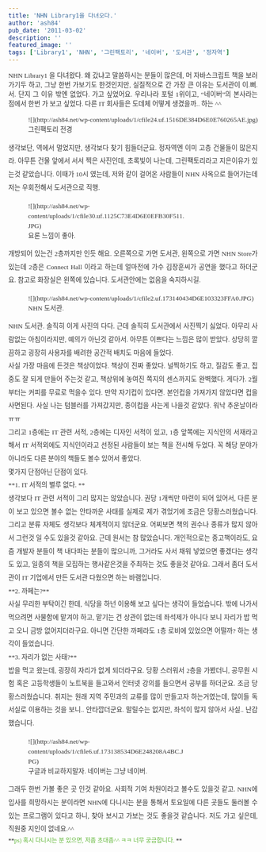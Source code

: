 ```yaml
---
title: 'NHN Library1을 다녀오다.'
author: 'ash84'
pub_date: '2011-03-02'
description: ''
featured_image: ''
tags: ['Library1', 'NHN', '그린팩토리', '네이버', '도서관', '정자역']
---
```



<div style="text-align: justify; font-family: 굴림; font-size: 9pt; color: rgb(51, 51, 51); line-height: 2; "><span class="Apple-style-span" style="font-family: Dotum; font-size: 13px; line-height: 19px; "><span style="font-size: 10pt; "><span style="font-family: Dotum; ">NHN Library1 을 다녀왔다. 왜 갔냐고 말씀하시는 분들이 많은데, 머 자바스크립트 책을 보러가기두 하고, 그냥 </span></span></span><span class="Apple-style-span" style="font-family: Dotum; font-size: 13px; line-height: 19px; "><span style="font-size: 10pt; "><span style="font-family: Dotum; ">한번 가보기도 한것인지만, 실질적으로 간 가장 큰 이유는 도서관이 이.뻐.서. 단지 그 이유 밖엔 없었다. 가고 </span></span></span><span class="Apple-style-span" style="font-family: Dotum; font-size: 13px; line-height: 19px; "><span style="font-size: 10pt; "><span style="font-family: Dotum; ">싶었어요. 우리나라 포털 1위이고, “네이버”의 본사라는 점에서 한번 가 보고 싶었다. 다른 IT 회사들은 도데체 </span></span></span><span class="Apple-style-span" style="font-family: Dotum; font-size: 13px; line-height: 19px; "><span style="font-size: 10pt; "><span style="font-family: Dotum; ">어떻게 생겼을까.. 하는 ^^ </span></span></span></div><div style="text-align: justify; font-family: 굴림; font-size: 9pt; color: rgb(51, 51, 51); line-height: 2; "></div><div style="text-align: justify; font-family: 굴림; font-size: 9pt; color: rgb(51, 51, 51); line-height: 2; "></div><div style="line-height: 2; font-family: 굴림; font-size: 9pt; "><span style="font-size: 10pt; color: rgb(51, 51, 51); font-family: 굴림; line-height: 1.5; "><span style="font-family: Dotum; "><figure class="wp-caption aligncenter" style="width: 640px">![](http://ash84.net/wp-content/uploads/1/cfile24.uf.1516DE384D6E0E760265AE.jpg)<figcaption class="wp-caption-text">그린팩토리 전경</figcaption></figure></span></span><div style="text-align: justify;"><font class="Apple-style-span" color="#333333" face="굴림">  
</font></div></div><div style="text-align: justify; font-family: 굴림; font-size: 9pt; color: rgb(51, 51, 51); line-height: 2; "><span style="font-size: 10pt; "><span style="font-family: Dotum; ">생각보단, 역에서 멀었지만, 생각보다 찾기 힘들더군요. 정자역엔 이미 고층 건물들이 많은지라. 아무튼 건물 앞에서 서서 찍은 사진인데, 초록빛이 나는데, 그린팩토리라고 지은이유가 있는것 같았습니다. 이때가 10시 였는데, 저와 같이 걸어온 사람들이 NHN 사옥으로 들어가는데 저는 우회전해서 도서관으로 직행. </span></span></div><div style="text-align: justify; font-family: 굴림; font-size: 9pt; color: rgb(51, 51, 51); line-height: 2; "></div><div style="line-height: 2; font-family: 굴림; font-size: 9pt; "><span style="font-size: 10pt; color: rgb(51, 51, 51); font-family: 굴림; line-height: 1.5; "><span style="font-family: Dotum; "><figure class="wp-caption aligncenter" style="width: 320px">![](http://ash84.net/wp-content/uploads/1/cfile30.uf.1125C73E4D6E0EFB30F511.JPG)<figcaption class="wp-caption-text">요론 느낌이 좋아. </figcaption></figure></span></span><div style="text-align: justify;"><font class="Apple-style-span" color="#333333" face="굴림">  
</font></div></div><div style="text-align: justify; font-family: 굴림; font-size: 9pt; color: rgb(51, 51, 51); line-height: 2; "><span style="font-size: 10pt; "><span style="font-family: Dotum; ">개방되어 있는건 2층까지만 인듯 해요. 오른쪽으로 가면 도서관, 왼쪽으로 가면 NHN Store가 있는데 2층은 Connect Hall 이라고 하는데 얼마전에 가수 김장훈씨가 공연을 했다고 하더군요. 참고로 화장실은 왼쪽에 있습니다. 도서관안에는 없음을 숙지하시길. </span></span></div><div style="text-align: justify; font-family: 굴림; font-size: 9pt; color: rgb(51, 51, 51); line-height: 2; "></div><div style="line-height: 2; font-family: 굴림; font-size: 9pt; "><span style="font-size: 10pt; color: rgb(51, 51, 51); font-family: 굴림; line-height: 1.5; "><span style="font-family: Dotum; "><figure class="wp-caption aligncenter" style="width: 640px">![](http://ash84.net/wp-content/uploads/1/cfile2.uf.173140434D6E103323FFA0.JPG)<figcaption class="wp-caption-text">NHN 도서관. </figcaption></figure></span></span><div style="text-align: justify;"><font class="Apple-style-span" color="#333333" face="굴림">  
</font></div></div><div style="text-align: justify; font-family: 굴림; font-size: 9pt; color: rgb(51, 51, 51); line-height: 2; "></div><div style="text-align: justify; font-family: 굴림; font-size: 9pt; color: rgb(51, 51, 51); line-height: 2; "><span style="font-size: 10pt; "><span style="font-family: Dotum; ">NHN 도서관. 솔직히 이게 사진의 다다. 근데 솔직히 도서관에서 사진찍기 싫었다. 아무리 사람없는 아침이라지만, 예의가 아닌것 같아서. 아무튼 이쁘다는 느낌은 많이 받았다. 상당히 깔끔하고 굉장히 사용자를 배려한 공간적 배치도 마음에 들었다. </span></span></div><div style="text-align: justify; font-family: 굴림; font-size: 9pt; color: rgb(51, 51, 51); line-height: 2; "></div><div style="text-align: justify; font-family: 굴림; font-size: 9pt; color: rgb(51, 51, 51); line-height: 2; "><span style="font-size: 10pt; "><span style="font-family: Dotum; ">사실 가장 마음에 든것은 책상이었다. 책상이 진짜 좋았다. 널찍하기도 하고, 질감도 좋고, 집중도 잘 되게 만들어 주는것 같고, 책상위에 놓여진 쪽지의 센스까지도 완벽했다. 게다가. 2월 부터는 커피를 무료로 먹을수 있다. 만약 자기컵이 있다면. 본인컵을 가져가지 않았다면 컵을 사면된다. 사실 나는 텀블러를 가져갔지만, 종이컵을 사는게 나을것 같았다. 워낙 추운날이라 ㅠㅠ </span></span></div><div style="text-align: justify; font-family: 굴림; font-size: 9pt; color: rgb(51, 51, 51); line-height: 2; "></div><div style="text-align: justify; font-family: 굴림; font-size: 9pt; color: rgb(51, 51, 51); line-height: 2; "><span style="font-size: 10pt; "><span style="font-family: Dotum; ">그리고 1층에는 IT 관련 서적, 2층에는 디자인 서적이 있고, 1층 앞쪽에는 지식인의 서재라고 해서 IT 서적외에도 지식인이라고 선정된 사람들이 보는 책을 전시해 두었다. 꼭 해당 분야가 아니라도 다른 분야의 책들도 볼수 있어서 좋았다.</span></span></div><div style="text-align: justify; font-family: 굴림; font-size: 9pt; color: rgb(51, 51, 51); line-height: 2; "></div><div style="text-align: justify; font-family: 굴림; font-size: 9pt; color: rgb(51, 51, 51); line-height: 2; "><span style="font-size: 10pt; "><span style="font-family: Dotum; ">몇가지 단점아닌 단점이 있다. </span></span></div><div style="text-align: justify; font-family: 굴림; font-size: 9pt; color: rgb(51, 51, 51); line-height: 2; "></div><div style="text-align: justify; font-family: 굴림; font-size: 9pt; color: rgb(51, 51, 51); line-height: 2; "><span style="font-size: 10pt; "><span style="font-family: Dotum; ">**1. IT 서적의 별루 없다. **</span></span></div><div style="text-align: justify; font-family: 굴림; font-size: 9pt; color: rgb(51, 51, 51); line-height: 2; "></div><div style="text-align: justify; font-family: 굴림; font-size: 9pt; color: rgb(51, 51, 51); line-height: 2; "><span style="font-size: 10pt; "><span style="font-family: Dotum; ">생각보다 IT 관련 서적이 그리 많지는 않았습니다. 권당 1개씩만 마련이 되어 있어서, 다른 분이 보고 있으면 볼수 없는 안타까운 사태를 실제로 제가 겪었기에 조금은 당황스러웠습니다. 그리고 분류 자체도 생각보다 체계적이지 않더군요. 어찌보면 책의 권수나 종류가 많지 않아서 그런것 일 수도 있을것 같아요. 근데 원서는 참 많았습니다. 개인적으로는 중고책이라도, 요즘 개발자 분들이 책 내다파는 분들이 많으니까, 그거라도 사서 채워 넣었으면 좋겠다는 생각도 있고, 일종의 책을 모집하는 행사같은것을 주최하는 것도 좋을것 같아요. 그래서 좀더 도서관이 IT 기업에서 만든 도서관 다웠으면 하는 바램입니다. </span></span></div><div style="text-align: justify; font-family: 굴림; font-size: 9pt; color: rgb(51, 51, 51); line-height: 2; "></div><div style="text-align: justify; font-family: 굴림; font-size: 9pt; color: rgb(51, 51, 51); line-height: 2; "><span style="font-size: 10pt; "><span style="font-family: Dotum; ">**2. 까페는?**</span></span></div><div style="text-align: justify; font-family: 굴림; font-size: 9pt; color: rgb(51, 51, 51); line-height: 2; "></div><div style="text-align: justify; font-family: 굴림; font-size: 9pt; color: rgb(51, 51, 51); line-height: 2; "><span style="font-size: 10pt; "><span style="font-family: Dotum; ">사실 무리한 부탁이긴 한데, 식당을 하넌 이용해 보고 싶다는 생각이 들었습니다. 밖에 나가서 먹으려면 사물함에 맡겨야 하고, 맡기는 건 상관이 없는데 좌석제가 아니다 보니 자리가 밥 먹고 오니 금방 없어지더라구요. 아니면 간단한 까페라도 1층 로비에 있었으면 어떨까? 하는 생각이 들었습니다. </span></span></div><div style="text-align: justify; font-family: 굴림; font-size: 9pt; color: rgb(51, 51, 51); line-height: 2; "></div><div style="text-align: justify; font-family: 굴림; font-size: 9pt; color: rgb(51, 51, 51); line-height: 2; "><span style="font-size: 10pt; "><span style="font-family: Dotum; ">**3. 자리가 없는 사태?**</span></span></div><div style="text-align: justify; font-family: 굴림; font-size: 9pt; color: rgb(51, 51, 51); line-height: 2; "></div><div style="text-align: justify; font-family: 굴림; font-size: 9pt; color: rgb(51, 51, 51); line-height: 2; "><span style="font-size: 10pt; "><span style="font-family: Dotum; ">밥을 먹고 왔는데, 굉장히 자리가 없게 되더라구요. 당황 스러워서 2층을 가봤더니, 공무원 시험 혹은 고등학생들이 노트북을 들고와서 인터넷 강의를 들으면서 공부를 하더군요. 조금 당황스러웠습니다. 취지는 원래 지역 주민과의 교류를 많이 만들고자 하는거였는데, 많이들 독서실로 이용하는 것을 보니.. 안타깝더군요. 말릴수는 없지만, 좌석이 많지 않아서 사실.. 난감했습니다. </span></span></div><div style="text-align: justify; font-family: 굴림; font-size: 9pt; color: rgb(51, 51, 51); line-height: 2; "><span style="font-size: 10pt; "><span style="font-family: Dotum; ">  
</span></span></div><div style="text-align: justify; font-family: 굴림; font-size: 9pt; line-height: 1.5; color: rgb(51, 51, 51); "></div><div style="font-family: 굴림; font-size: 9pt; line-height: 1.5; "><span style="font-size: 10pt; color: rgb(51, 51, 51); font-family: 굴림; line-height: 1.5; "><span style="font-family: Dotum; "><figure class="wp-caption aligncenter" style="width: 320px">![](http://ash84.net/wp-content/uploads/1/cfile6.uf.173138534D6E248208A4BC.JPG)<figcaption class="wp-caption-text">구글과 비교하지말자. 네이버는 그냥 네이버. </figcaption></figure></span></span><div style="text-align: justify;"><font class="Apple-style-span" color="#333333" face="굴림">  
</font></div></div><div style="text-align: justify; font-family: 굴림; font-size: 9pt; line-height: 1.5; color: rgb(51, 51, 51); "><span style="font-size: 10pt; "><span style="font-family: Dotum; ">  
</span></span></div><div style="text-align: justify; font-family: 굴림; font-size: 9pt; line-height: 1.5; color: rgb(51, 51, 51); "><span style="font-size: 10pt; "><span style="font-family: Dotum; ">  
</span></span></div><div style="text-align: justify; font-family: 굴림; font-size: 9pt; color: rgb(51, 51, 51); line-height: 2; "><span style="font-size: 10pt; "><span style="font-family: Dotum; ">그래두 한번 가볼 좋은 곳 인것 같아요. 사회적 기여 차원이라고 볼수도 있을것 같고. NHN에 입사를 희망하시는 분이라면 NHN에 다니시는 분을 통해서 토요일에 다른 곳들도 둘러볼 수 있는 프로그램이 있다고 하니, 찾아 보시고 가보는 것도 좋을것 같습니다. 저도 가고 싶은데, 직원중 지인이 없네요.^^ </span></span></div><div style="text-align: justify; font-family: 굴림; font-size: 9pt; line-height: 1.5; color: rgb(51, 51, 51); "></div><div style="text-align: justify; font-family: 굴림; font-size: 9pt; line-height: 1.5; ">**<font class="Apple-style-span" color="#5FB636">ps) 혹시 다니시는 분 있으면, 저좀 초대좀^^ ㅋㅋ 너무 궁금합니다. </font>**</div>

